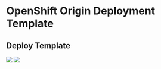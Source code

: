 # OpenShift Origin Deployment Template



## Deploy Template

<a href="https://portal.azure.com/#create/Microsoft.Template/uri/https%3A%2F%2Fraw.githubusercontent.com%2Flp-malliniak%2Fopenshift-origin%2Fmaster%2Fazuredeploy.json" target="_blank"><img src="http://azuredeploy.net/deploybutton.png"/></a>
<a href="https://portal.azure.us/#create/Microsoft.Template/uri/https%3A%2F%2Fraw.githubusercontent.com%2Flp-malliniak%2Fopenshift-origin%2Fmaster%2Fazuredeploy.json" target="_blank"><img src="http://azuredeploy.net/AzureGov.png"/></a>


